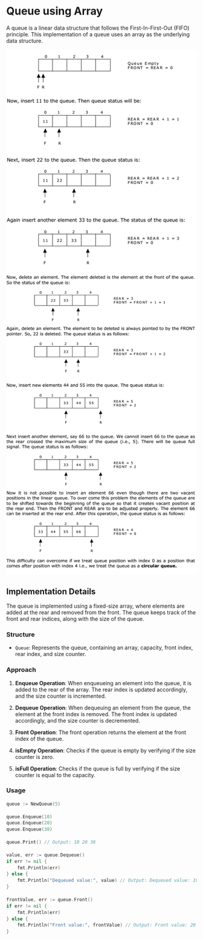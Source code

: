 # Queue using Array

A queue is a linear data structure that follows the First-In-First-Out (FIFO) principle. This implementation of a queue uses an array as the underlying data structure.

![Queue Array](img1.png)
![Queue Array](img.png)

## Implementation Details

The queue is implemented using a fixed-size array, where elements are added at the rear and removed from the front. The queue keeps track of the front and rear indices, along with the size of the queue.

### Structure

- `Queue`: Represents the queue, containing an array, capacity, front index, rear index, and size counter.

### Approach

1. **Enqueue Operation**: When enqueueing an element into the queue, it is added to the rear of the array. The rear index is updated accordingly, and the size counter is incremented.

2. **Dequeue Operation**: When dequeuing an element from the queue, the element at the front index is removed. The front index is updated accordingly, and the size counter is decremented.

3. **Front Operation**: The front operation returns the element at the front index of the queue.

4. **isEmpty Operation**: Checks if the queue is empty by verifying if the size counter is zero.

5. **isFull Operation**: Checks if the queue is full by verifying if the size counter is equal to the capacity.

### Usage

```go
queue := NewQueue(5)

queue.Enqueue(10)
queue.Enqueue(20)
queue.Enqueue(30)

queue.Print() // Output: 10 20 30

value, err := queue.Dequeue()
if err != nil {
	fmt.Println(err)
} else {
	fmt.Println("Dequeued value:", value) // Output: Dequeued value: 10
}

frontValue, err := queue.Front()
if err != nil {
	fmt.Println(err)
} else {
	fmt.Println("Front value:", frontValue) // Output: Front value: 20
}
